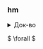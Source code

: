 ### hm

<details>
    <summary>Док-во</summary>
    ```python
    import numpy as np
    ```
    Покажем, что $ \forall $
</details>

$ \forall $

